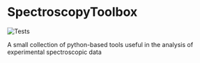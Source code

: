 # SpectroscopyToolbox

![Tests](https://github.com/GES-ppravatto/SpectroscopyToolbox/actions/workflows/tests.yml/badge.svg)

A small collection of python-based tools useful in the analysis of experimental spectroscopic data
